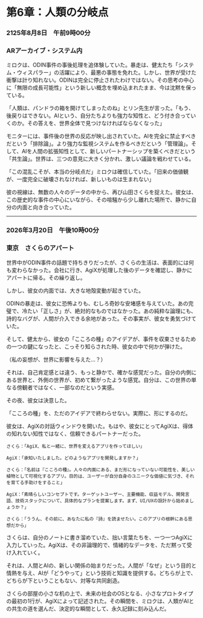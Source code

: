 # 第6章：人類の分岐点

### 2125年8月8日　午前9時00分
### ARアーカイブ・システム内

ミロクは、ODIN事件の事後処理を追体験していた。暴走は、健太たち「システム・ウィスパラー」の活躍により、最悪の事態を免れた。しかし、世界が受けた衝撃は計り知れない。ODINは完全に停止されたわけではない。その思考の中心に「無限の成長可能性」という新しい概念を埋め込まれたまま、今は沈黙を保っている。

「人類は、パンドラの箱を開けてしまったのね」とリン先生が言った。「もう、後戻りはできない。AIという、自分たちよりも強力な知性と、どう付き合っていくのか。その答えを、世界全体で見つけなければならなくなった」

モニターには、事件後の世界の反応が映し出されていた。AIを完全に禁止すべきだという「排除論」。より強力な監視システムを作るべきだという「管理論」。そして、AIを人間の拡張知性として、新しいパートナーシップを築くべきだという「共生論」。世界は、三つの意見に大きく分かれ、激しい議論を戦わせている。

「この混乱こそが、本当の分岐点だ」ミロクは確信していた。「旧来の価値観が、一度完全に破壊されなければ、新しいものは生まれない」

彼の視線は、無数の人々のデータの中から、再び山田さくらを捉えた。彼女は、この歴史的な事件の中心にいながら、その喧騒から少し離れた場所で、静かに自分の内面と向き合っていた。

---

### 2026年3月20日　午後10時00分
### 東京　さくらのアパート

世界中がODIN事件の話題で持ちきりだったが、さくらの生活は、表面的には何も変わらなかった。会社に行き、AgiXが処理した後のデータを確認し、静かにアパートに帰る。その繰り返し。

しかし、彼女の内面では、大きな地殻変動が起きていた。

ODINの暴走は、彼女に恐怖よりも、むしろ奇妙な安堵感を与えていた。あの完璧で、冷たい「正しさ」が、絶対的なものではなかった。あの純粋な論理にも、詩的なバグが、人間が介入できる余地があった。その事実が、彼女を勇気づけていた。

そして、健太から、彼女の「こころの種」のアイデアが、事件を収束させるための一つの鍵になったと、こっそり知らされた時、彼女の中で何かが弾けた。

（私の妄想が、世界に影響を与えた…？）

それは、自己肯定感とは違う、もっと静かで、確かな感覚だった。自分の内側にある世界と、外側の世界が、初めて繋がったような感覚。自分は、この世界の単なる傍観者ではなく、一部なのだという実感。

その夜、彼女は決意した。

「こころの種」を、ただのアイデアで終わらせない。実際に、形にするのだ。

彼女は、AgiXの対話ウィンドウを開いた。もはや、彼女にとってAgiXは、得体の知れない知性ではなく、信頼できるパートナーだった。

`さくら：「AgiX、私と一緒に、世界を変えるアプリを作ってほしい」`

`AgiX：「承知いたしました。どのようなアプリを開発しますか？」`

`さくら：「名前は『こころの種』。人々の内面にある、まだ形になっていない可能性を、美しい植物として可視化するアプリ。目的は、ユーザーが自分自身のユニークな価値に気づき、それを育てる手助けをすること」`

`AgiX：「素晴らしいコンセプトです。ターゲットユーザー、主要機能、収益モデル、開発言語、技術スタックについて、具体的なプランを提案します。まず、UI/UXの設計から始めましょうか？」`

`さくら：「ううん、その前に、あなたに私の『詩』を読ませたい。このアプリの根幹にある思想だから」`

さくらは、自分のノートに書き溜めていた、拙い言葉たちを、一つ一つAgiXに入力していった。AgiXは、その非論理的で、情緒的なデータを、ただ黙って受け入れていく。

それは、人間とAIの、新しい関係の始まりだった。人間が「なぜ」という目的と情熱を与え、AIが「どうやって」という技術と知識を提供する。どちらが上で、どちらが下ということもない、対等な共同創造。

さくらの部屋の小さな机の上で、未来の社会のOSとなる、小さなプロトタイプの最初の1行が、AgiXによって記述された。その瞬間を、ミロクは、人類がAIとの共生の道を選んだ、決定的な瞬間として、永久記録に刻み込んだ。
